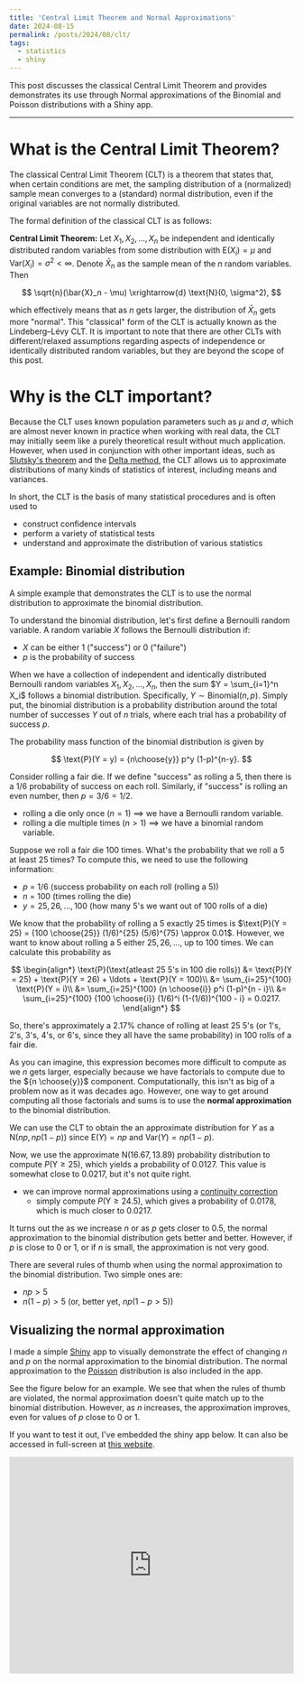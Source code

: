 ```yaml
---
title: 'Central Limit Theorem and Normal Approximations'
date: 2024-08-15
permalink: /posts/2024/08/clt/
tags:
  - statistics
  - shiny
---
```


This post discusses the classical Central Limit Theorem and provides demonstrates its use through Normal approximations of the Binomial and Poisson distributions with a Shiny app.

------------------------------------------------------------------------

# What is the Central Limit Theorem?

The classical Central Limit Theorem (CLT) is a theorem that states that, when certain conditions are met, the sampling distribution of a (normalized) sample mean converges to a (standard) normal distribution, even if the original variables are not normally distributed.

The formal definition of the classical CLT is as follows:

**Central Limit Theorem:** Let $X_1, X_2, \ldots, X_n$ be independent and identically distributed random variables from some distribution with $\text{E}(X_i) = \mu$ and $\text{Var}(X_i) = \sigma^2 < \infty$. Denote $\bar{X}_n$ as the sample mean of the $n$ random variables. Then

$$
\sqrt{n}(\bar{X}_n - \mu) \xrightarrow{d} \text{N}(0, \sigma^2),
$$

which effectively means that as $n$ gets larger, the distribution of $\bar{X}_n$ gets more "normal". This "classical" form of the CLT is actually known as the Lindeberg–Lévy CLT. It is important to note that there are other CLTs with different/relaxed assumptions regarding aspects of independence or identically distributed random variables, but they are beyond the scope of this post.

# Why is the CLT important?

Because the CLT uses known population parameters such as $\mu$ and $\sigma$, which are almost never known in practice when working with real data, the CLT may initially seem like a purely theoretical result without much application. However, when used in conjunction with other important ideas, such as [Slutsky's theorem](https://en.wikipedia.org/wiki/Slutsky's_theorem) and the [Delta method](https://en.wikipedia.org/wiki/Delta_method), the CLT allows us to approximate distributions of many kinds of statistics of interest, including means and variances. 

In short, the CLT is the basis of many statistical procedures and is often used to
* construct confidence intervals
* perform a variety of statistical tests
* understand and approximate the distribution of various statistics


## Example: Binomial distribution

A simple example that demonstrates the CLT is to use the normal distribution to approximate the binomial distribution.

To understand the binomial distribution, let's first define a Bernoulli random variable. A random variable $X$ follows the Bernoulli distribution if:
* $X$ can be either 1 ("success") or 0 ("failure")
* $p$ is the probability of success

When we have a collection of independent and identically distributed Bernoulli random variables $X_1, X_2, \ldots, X_n$, then the sum $Y = \sum_{i=1}^n X_i$ follows a binomial distribution. Specifically, $Y \sim \text{Binomial}(n, p)$. Simply put, the binomial distribution is a probability distribution around the total number of successes $Y$ out of $n$ trials, where each trial has a probability of success $p$.

The probability mass function of the binomial distribution is given by

$$
\text{P}(Y = y) = {n\choose{y}} p^y (1-p)^{n-y}.
$$

Consider rolling a fair die. If we define "success" as rolling a 5, then there is a 1/6 probability of success on each roll. Similarly, if "success" is rolling an even number, then $p = 3/6 = 1/2$.
* rolling a die only once ($n = 1$) $\implies$ we have a Bernoulli random variable.
* rolling a die multiple times ($n > 1$) $\implies$ we have a binomial random variable.

Suppose we roll a fair die 100 times. What's the probability that we roll a 5 at least 25 times? To compute this, we need to use the following information:
* $p$ = 1/6 (success probability on each roll (rolling a 5))
* $n$ = 100 (times rolling the die)
* $y = 25, 26, \ldots, 100$ (how many 5's we want out of 100 rolls of a die)

We know that the probability of rolling a 5 exactly 25 times is $\text{P}(Y = 25) = {100 \choose{25}} (1/6)^{25} (5/6)^{75} \approx 0.01$. However, we want to know about rolling a 5 either $25, 26, \ldots,$ up to 100 times. We can calculate this probability as

$$
\begin{align*}
\text{P}(\text{atleast 25 5's in 100 die rolls}) &= \text{P}(Y = 25) + \text{P}(Y = 26) + \ldots + \text{P}(Y = 100)\\
&= \sum_{i=25}^{100} \text{P}(Y = i)\\
&= \sum_{i=25}^{100} {n \choose{i}} p^i (1-p)^{n - i}\\
&= \sum_{i=25}^{100} {100 \choose{i}} (1/6)^i (1-(1/6))^{100 - i} = 0.0217.
\end{align*}
$$

So, there's approximately a 2.17\% chance of rolling at least 25 5's (or 1's, 2's, 3's, 4's, or 6's, since they all have the same probability) in 100 rolls of a fair die.

As you can imagine, this expression becomes more difficult to compute as we $n$ gets larger, especially because we have factorials to compute due to the ${n \choose{y}}$ component. Computationally, this isn't as big of a problem now as it was decades ago. However, one way to get around computing all those factorials and sums is to use the **normal approximation** to the binomial distribution.

We can use the CLT to obtain the an approximate distribution for $Y$ as a $\text{N}(np, np(1-p))$ since $\text{E}(Y) = np$ and $\text{Var}(Y) = np(1-p)$.

Now, we use the approximate $\text{N}(16.67, 13.89)$ probability distribution to compute $P(\text{Y} \ge 25)$, which yields a probability of 0.0127. This value is somewhat close to 0.0217, but it's not quite right.
* we can improve normal approximations using a [continuity correction](https://en.wikipedia.org/wiki/Continuity_correction)
  - simply compute $P(\text{Y} \ge 24.5)$, which gives a probability of 0.0178, which is much closer to 0.0217.

It turns out the as we increase $n$ or as $p$ gets closer to 0.5, the normal approximation to the binomial distribution gets better and better. However, if $p$ is close to 0 or 1, or if $n$ is small, the approximation is not very good.

There are several rules of thumb when using the normal approximation to the binomial distribution. Two simple ones are:
* $np > 5$
* $n(1-p) > 5$ (or, better yet, $np(1-p > 5)$)

## Visualizing the normal approximation

I made a simple [Shiny](https://shiny.posit.co/) app to visually demonstrate the effect of changing $n$ and $p$ on the normal approximation to the binomial distribution. The normal approximation to the [Poisson](https://en.wikipedia.org/wiki/Poisson_distribution) distribution is also included in the app.

See the figure below for an example. We see that when the rules of thumb are violated, the normal approximation doesn't quite match up to the binomial distribution. However, as $n$ increases, the approximation improves, even for values of $p$ close to 0 or 1.



If you want to test it out, I've embedded the shiny app below. It can also be accessed in full-screen at [this website](https://taylor-grimm.shinyapps.io/clt_shiny/).

<embed src="https://taylor-grimm.shinyapps.io/clt_shiny/" style="width:100%; height: 40vw;">




